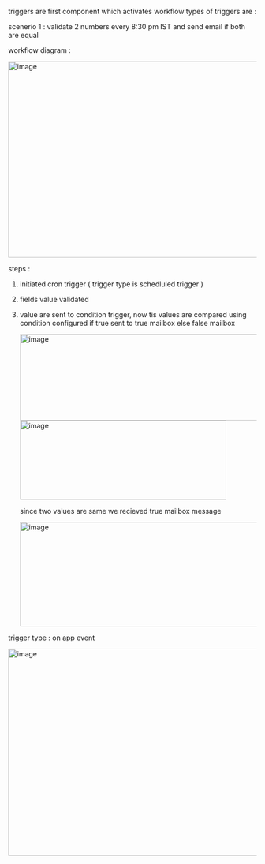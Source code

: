 triggers are first component which activates workflow types of triggers are :

scenerio 1 :  validate 2 numbers every 8:30 pm IST and send email if both are equal 


workflow diagram :

<img width="824" height="398" alt="image" src="https://github.com/user-attachments/assets/5d974cb9-0e52-4199-8139-d1f356370bd3" />

steps : 

1. initiated cron trigger ( trigger type is schedluled trigger )

2. fields value validated

3. value are sent to condition trigger, now tis values are compared using condition configured  if true sent to true mailbox else false mailbox

   <img width="664" height="175" alt="image" src="https://github.com/user-attachments/assets/5291f2fa-a1c4-4967-a1c0-8564bde09be9" />

   <img width="418" height="161" alt="image" src="https://github.com/user-attachments/assets/20a34f21-6640-4372-9a8f-86d7eefb595b" />

   since two values are same we recieved true mailbox message
   
   <img width="1052" height="212" alt="image" src="https://github.com/user-attachments/assets/fb721a5d-2884-4edd-89ed-5bae05285478" />


trigger type :  on app event 


<img width="803" height="420" alt="image" src="https://github.com/user-attachments/assets/f1c00ea3-af5e-456f-bef0-62df8b458cf5" />

